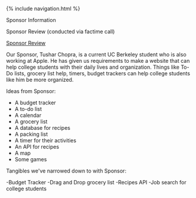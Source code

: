 {% include navigation.html %}

Sponsor Information

Sponsor Review (conducted via factime call)

[Sponsor Review](https://github.com/divyanshisuri/koalacoders2/issues/10)



Our Sponsor, Tushar Chopra, is a current UC Berkeley student who is also working at Apple. He has given us requirements to make a website that can help college students with their daily lives and organization. Things like To-Do lists, grocery list help, timers, budget trackers can help college students like him be more organized.

Ideas from Sponsor:

- A budget tracker
- A to-do list
- A calendar
- A grocery list
- A database for recipes
- A packing list
- A timer for their activities
- An API for recipes
- A map
- Some games

Tangibles we've narrowed down to with Sponsor:

-Budget Tracker
-Drag and Drop grocery list
-Recipes API
-Job search for college students

